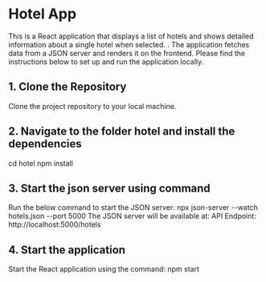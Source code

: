 # Hotel App
This is a React application that displays a list of hotels and shows detailed information about a single hotel when selected. . The application fetches data from a JSON server and renders it on the frontend. Please find  the instructions below to set up and run the application locally.

## 1. Clone the Repository
Clone the project repository to your local machine.

## 2. Navigate to the folder hotel and install the dependencies
cd hotel
npm install

## 3. Start the json server using command 
Run the below command to start the JSON server:
npx json-server --watch hotels.json --port 5000
The JSON server will be available at:
API Endpoint: http://localhost:5000/hotels

## 4. Start the application 
Start the React application using the command: npm start